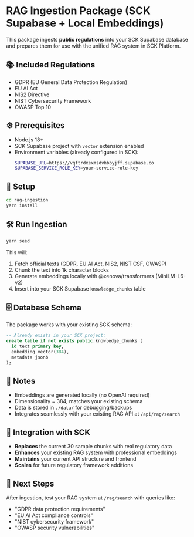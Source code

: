 # RAG Ingestion Package (SCK Supabase + Local Embeddings)

This package ingests **public regulations** into your SCK Supabase database and prepares them
for use with the unified RAG system in SCK Platform.

## 📚 Included Regulations
- GDPR (EU General Data Protection Regulation)
- EU AI Act
- NIS2 Directive
- NIST Cybersecurity Framework
- OWASP Top 10

## ⚙️ Prerequisites
- Node.js 18+
- SCK Supabase project with `vector` extension enabled
- Environment variables (already configured in SCK):
  ```bash
  SUPABASE_URL=https://vqftrdxexmsdvhbbyjff.supabase.co
  SUPABASE_SERVICE_ROLE_KEY=your-service-role-key
  ```

## 🚀 Setup
```bash
cd rag-ingestion
yarn install
```

## 🛠️ Run Ingestion
```bash
yarn seed
```

This will:
1. Fetch official texts (GDPR, EU AI Act, NIS2, NIST CSF, OWASP)
2. Chunk the text into 1k character blocks
3. Generate embeddings locally with @xenova/transformers (MiniLM-L6-v2)
4. Insert into your SCK Supabase `knowledge_chunks` table

## 🗄️ Database Schema
The package works with your existing SCK schema:
```sql
-- Already exists in your SCK project:
create table if not exists public.knowledge_chunks (
  id text primary key,
  embedding vector(384),
  metadata jsonb
);
```

## 📝 Notes
- Embeddings are generated locally (no OpenAI required)
- Dimensionality = 384, matches your existing schema
- Data is stored in `./data/` for debugging/backups
- Integrates seamlessly with your existing RAG API at `/api/rag/search`

## 🔗 Integration with SCK
- **Replaces** the current 30 sample chunks with real regulatory data
- **Enhances** your existing RAG system with professional embeddings
- **Maintains** your current API structure and frontend
- **Scales** for future regulatory framework additions

## 🎯 Next Steps
After ingestion, test your RAG system at `/rag/search` with queries like:
- "GDPR data protection requirements"
- "EU AI Act compliance controls"
- "NIST cybersecurity framework"
- "OWASP security vulnerabilities"
